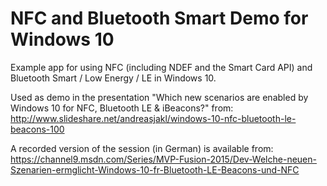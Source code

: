 # NFC and Bluetooth Smart Demo for Windows 10
Example app for using NFC (including NDEF and the Smart Card API) and Bluetooth Smart / Low Energy / LE in Windows 10.

Used as demo in the presentation "Which new scenarios are enabled by Windows 10 for NFC, Bluetooth LE & iBeacons?" from:
http://www.slideshare.net/andreasjakl/windows-10-nfc-bluetooth-le-beacons-100

A recorded version of the session (in German) is available from:
https://channel9.msdn.com/Series/MVP-Fusion-2015/Dev-Welche-neuen-Szenarien-ermglicht-Windows-10-fr-Bluetooth-LE-Beacons-und-NFC